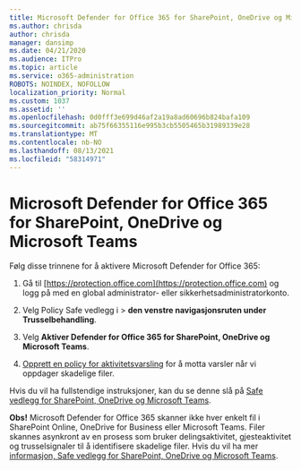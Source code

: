 ```yaml
---
title: Microsoft Defender for Office 365 for SharePoint, OneDrive og Microsoft Teams
ms.author: chrisda
author: chrisda
manager: dansimp
ms.date: 04/21/2020
ms.audience: ITPro
ms.topic: article
ms.service: o365-administration
ROBOTS: NOINDEX, NOFOLLOW
localization_priority: Normal
ms.custom: 1037
ms.assetid: ''
ms.openlocfilehash: 0d0fff3e699d46af2a19a8ad60696b824bafa109
ms.sourcegitcommit: ab75f66355116e995b3cb5505465b31989339e28
ms.translationtype: MT
ms.contentlocale: nb-NO
ms.lasthandoff: 08/13/2021
ms.locfileid: "58314971"
---
```

# <a name="microsoft-defender-for-office-365-for-sharepoint-onedrive-and-microsoft-teams"></a>Microsoft Defender for Office 365 for SharePoint, OneDrive og Microsoft Teams

Følg disse trinnene for å aktivere Microsoft Defender for Office 365:

1. Gå til [https://protection.office.com](https://protection.office.com) og logg på med en global administrator- eller sikkerhetsadministratorkonto.

2. Velg Policy Safe vedlegg i  \> **den venstre navigasjonsruten under Trusselbehandling**.

3. Velg **Aktiver Defender for Office 365 for SharePoint, OneDrive og Microsoft Teams**.

4. [Opprett en policy for aktivitetsvarsling](https://docs.microsoft.com/microsoft-365/compliance/create-activity-alerts) for å motta varsler når vi oppdager skadelige filer.

Hvis du vil ha fullstendige instruksjoner, kan du se denne slå på [Safe vedlegg for SharePoint, OneDrive og Microsoft Teams](https://docs.microsoft.com/microsoft-365/security/office-365-security/turn-on-atp-for-spo-odb-and-teams).

**Obs!** Microsoft Defender for Office 365 skanner ikke hver enkelt fil i SharePoint Online, OneDrive for Business eller Microsoft Teams. Filer skannes asynkront av en prosess som bruker delingsaktivitet, gjesteaktivitet og trusselsignaler til å identifisere skadelige filer. Hvis du vil ha mer [informasjon, Safe vedlegg for SharePoint, OneDrive og Microsoft Teams](https://docs.microsoft.com/microsoft-365/security/office-365-security/atp-for-spo-odb-and-teams).
